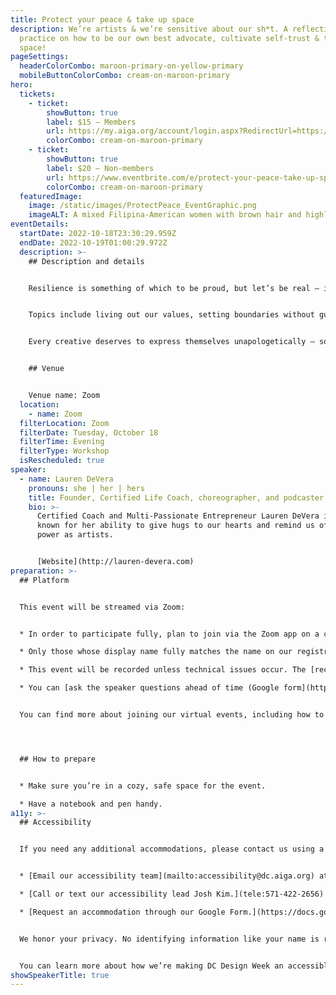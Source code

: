 ```yaml
---
title: Protect your peace & take up space
description: We’re artists & we’re sensitive about our sh*t. A reflective
  practice on how to be our own best advocate, cultivate self-trust & take up
  space!
pageSettings:
  headerColorCombo: maroon-primary-on-yellow-primary
  mobileButtonColorCombo: cream-on-maroon-primary
hero:
  tickets:
    - ticket:
        showButton: true
        label: $15 — Members
        url: https://my.aiga.org/account/login.aspx?RedirectUrl=https://ikit.aiga.org/ikit_national_util/ikit-national-util-sso-redirect/?state=https%3A%2F%2Fdc.aiga.org%2Fevent%2Fprotect-your-peace-take-up-space%2F%3Fredirect_source%3Deventbrite_register
        colorCombo: cream-on-maroon-primary
    - ticket:
        showButton: true
        label: $20 — Non-members
        url: https://www.eventbrite.com/e/protect-your-peace-take-up-space-tickets-425438496997
        colorCombo: cream-on-maroon-primary
  featuredImage:
    image: /static/images/ProtectPeace_EventGraphic.png
    imageALT: A mixed Filipina-American women with brown hair and highlights on a rooftop
eventDetails:
  startDate: 2022-10-18T23:30:29.959Z
  endDate: 2022-10-19T01:00:29.972Z
  description: >-
    ## Description and details


    Resilience is something of which to be proud, but let’s be real — it isn’t easy and can be exhausting. Certified Life Coach and Meditation/Movement Artist Lauren DeVera will lead us through reflective questioning, transformational journaling and interactive activities to help us take up space with confidence, all while protecting our peace! 


    Topics include living out our values, setting boundaries without guilt, and learning to listen to our higher self. We’re going to get serious but it’ll be in a cozy and safe space. 


    Every creative deserves to express themselves unapologetically — so will you join us?


    ## Venue


    Venue name: Zoom
  location:
    - name: Zoom
  filterLocation: Zoom
  filterDate: Tuesday, October 18
  filterTime: Evening
  filterType: Workshop
  isRescheduled: true
speaker:
  - name: Lauren DeVera
    pronouns: she | her | hers
    title: Founder, Certified Life Coach, choreographer, and podcaster
    bio: >-
      Certified Coach and Multi-Passionate Entrepreneur Lauren DeVera is most
      known for her ability to give hugs to our hearts and remind us of our
      power as artists.


      [Website](http://lauren-devera.com)
preparation: >-
  ## Platform


  This event will be streamed via Zoom: 


  * In order to participate fully, plan to join via the Zoom app on a computer, tablet, or mobile device with enough bandwidth to support viewing video.

  * Only those whose display name fully matches the name on our registration list will be admitted from the waiting room, to ensure only those who have registered for the event are able to attend — and to create space for intimate conversations.

  * This event will be recorded unless technical issues occur. The [recordings will be shared in the AIGA DC recordings archive](https://dc.aiga.org/introducing-the-aiga-dc-event-recordings-archive/) for AIGA members to rewatch or catch up on at a later date. If you’re not an AIGA Member, you can register for a membership on [the AIGA Membership website.](https://www.aiga.org/membership-community/aiga-membership/)

  * You can [ask the speaker questions ahead of time (Google form](https://docs.google.com/forms/d/e/1FAIpQLSc0qHz60mOR3Ta2Q_3D2kRO--4Que77aSX6Q-sbMsoNp5VpBw/viewform), which may be answered during the event.


  You can find more about joining our virtual events, including how to connect, directions to troubleshoot, and information about our refund policy in our [FAQ](/faq/).




  ## How to prepare


  * Make sure you’re in a cozy, safe space for the event.

  * Have a notebook and pen handy.
a11y: >-
  ## Accessibility


  If you need any additional accommodations, please contact us using a method that works best for you:


  * [Email our accessibility team](mailto:accessibility@dc.aiga.org) at accessibility@dc.aiga.org.

  * [Call or text our accessibility lead Josh Kim.](tele:571-422-2656)

  * [Request an accommodation through our Google Form.](https://docs.google.com/forms/d/e/1FAIpQLSe2l-FrPiSaZxPjIAOUadYn3axaz6SyloV42CWg-HF65TTy1w/viewform)


  We honor your privacy. No identifying information like your name is required to request an accommodation, and all details will be deleted once completed.


  You can learn more about how we’re making DC Design Week an accessible experience by visiting our [accessibility statement](/accessibility/).
showSpeakerTitle: true
---
```

